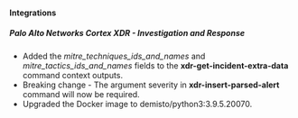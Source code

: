 
#### Integrations
##### Palo Alto Networks Cortex XDR - Investigation and Response
- Added the *mitre_techniques_ids_and_names* and *mitre_tactics_ids_and_names* fields to the **xdr-get-incident-extra-data** command context outputs.
- Breaking change - The argument severity in **xdr-insert-parsed-alert** command will now be required.
- Upgraded the Docker image to demisto/python3:3.9.5.20070.


